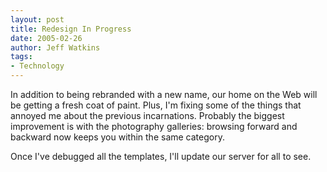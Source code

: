 ```yaml
---
layout: post
title: Redesign In Progress
date: 2005-02-26
author: Jeff Watkins
tags:
- Technology
---
```


In addition to being rebranded with a new name, our home on the Web will be getting a fresh coat of paint. Plus, I'm fixing some of the things that annoyed me about the previous incarnations. Probably the biggest improvement is with the photography galleries: browsing forward and backward now keeps you within the same category.

Once I've debugged all the templates, I'll update our server for all to see.